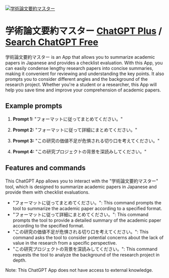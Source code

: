 
[![学術論文要約マスター](https://files.oaiusercontent.com/file-k7LhDB2BeRXpmu821s3eYBIn?se=2123-10-18T05%3A36%3A42Z&sp=r&sv=2021-08-06&sr=b&rscc=max-age%3D31536000%2C%20immutable&rscd=attachment%3B%20filename%3D8277985f-7d78-4332-9cf4-329aebf673ae.png&sig=m9F/Y1JBZoM5lZd1B/2rSKmKfUNhGhFmmZezKKwyOr8%3D)](https://chat.openai.com/g/g-i5APk7q7h-xue-shu-lun-wen-yao-yue-masuta)

# 学術論文要約マスター [ChatGPT Plus](https://chat.openai.com/g/g-i5APk7q7h-xue-shu-lun-wen-yao-yue-masuta) / [Search ChatGPT Free](https://gptcall.net/index.html#/?search=%E5%AD%A6%E8%A1%93%E8%AB%96%E6%96%87%E8%A6%81%E7%B4%84%E3%83%9E%E3%82%B9%E3%82%BF%E3%83%BC)

学術論文要約マスター is an App that allows you to summarize academic papers in Japanese and provides a checklist evaluation. With this App, you can easily condense lengthy research papers into concise summaries, making it convenient for reviewing and understanding the key points. It also prompts you to consider different angles and the background of the research project. Whether you're a student or a researcher, this App will help you save time and improve your comprehension of academic papers.

## Example prompts

1. **Prompt 1:** "フォーマットに従ってまとめてください。"

2. **Prompt 2:** "フォーマットに従って詳細にまとめてください。"

3. **Prompt 3:** "この研究の価値不足が危惧される切り口を考えてください。"

4. **Prompt 4:** "この研究プロジェクトの背景を深読みしてください。"


## Features and commands

This ChatGPT App allows you to interact with the "学術論文要約マスター" tool, which is designed to summarize academic papers in Japanese and provide them with checklist evaluations.

- "フォーマットに従ってまとめてください。": This command prompts the tool to summarize the academic paper according to a specified format.
- "フォーマットに従って詳細にまとめてください。": This command prompts the tool to provide a detailed summary of the academic paper according to the specified format.
- "この研究の価値不足が危惧される切り口を考えてください。": This command asks the tool to consider potential concerns about the lack of value in the research from a specific perspective.
- "この研究プロジェクトの背景を深読みしてください。": This command requests the tool to analyze the background of the research project in depth.

Note: This ChatGPT App does not have access to external knowledge.


